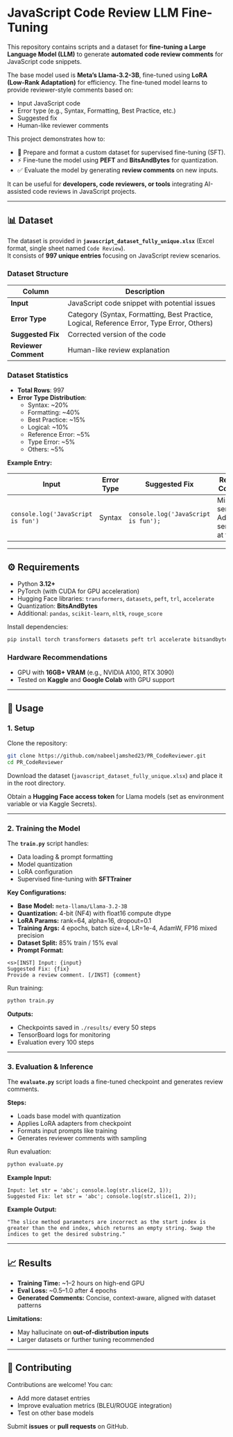 # JavaScript Code Review LLM Fine-Tuning  

This repository contains scripts and a dataset for **fine-tuning a Large Language Model (LLM)** to generate **automated code review comments** for JavaScript code snippets.  

The base model used is **Meta’s Llama-3.2-3B**, fine-tuned using **LoRA (Low-Rank Adaptation)** for efficiency. The fine-tuned model learns to provide reviewer-style comments based on:  

- Input JavaScript code  
- Error type (e.g., Syntax, Formatting, Best Practice, etc.)  
- Suggested fix  
- Human-like reviewer comments  

This project demonstrates how to:  

- 📑 Prepare and format a custom dataset for supervised fine-tuning (SFT).  
- ⚡ Fine-tune the model using **PEFT** and **BitsAndBytes** for quantization.  
- ✅ Evaluate the model by generating **review comments** on new inputs.  

It can be useful for **developers, code reviewers, or tools** integrating AI-assisted code reviews in JavaScript projects.  

---

## 📊 Dataset  

The dataset is provided in **`javascript_dataset_fully_unique.xlsx`** (Excel format, single sheet named `Code Review`).  
It consists of **997 unique entries** focusing on JavaScript review scenarios.  

### Dataset Structure  

| Column          | Description |
|-----------------|-------------|
| **Input**       | JavaScript code snippet with potential issues |
| **Error Type**  | Category (Syntax, Formatting, Best Practice, Logical, Reference Error, Type Error, Others) |
| **Suggested Fix** | Corrected version of the code |
| **Reviewer Comment** | Human-like review explanation |

### Dataset Statistics  

- **Total Rows**: 997  
- **Error Type Distribution**:  
  - Syntax: ~20%  
  - Formatting: ~40%  
  - Best Practice: ~15%  
  - Logical: ~10%  
  - Reference Error: ~5%  
  - Type Error: ~5%  
  - Others: ~5%  

**Example Entry:**  

| Input | Error Type | Suggested Fix | Reviewer Comment |
|-------|------------|---------------|------------------|
| `console.log('JavaScript is fun')` | Syntax | `console.log('JavaScript is fun');` | Missing semicolon. Add a semicolon at the end. |

---

## ⚙️ Requirements  

- Python **3.12+**  
- PyTorch (with CUDA for GPU acceleration)  
- Hugging Face libraries: `transformers`, `datasets`, `peft`, `trl`, `accelerate`  
- Quantization: **BitsAndBytes**  
- Additional: `pandas`, `scikit-learn`, `nltk`, `rouge_score`  

Install dependencies:  

```bash
pip install torch transformers datasets peft trl accelerate bitsandbytes pandas scikit-learn nltk rouge_score
```

### Hardware Recommendations  

- GPU with **16GB+ VRAM** (e.g., NVIDIA A100, RTX 3090)  
- Tested on **Kaggle** and **Google Colab** with GPU support  

---

## 🚀 Usage  

### 1. Setup  

Clone the repository:  

```bash
git clone https://github.com/nabeeljamshed23/PR_CodeReviewer.git
cd PR_CodeReviewer
```

Download the dataset (`javascript_dataset_fully_unique.xlsx`) and place it in the root directory.  

Obtain a **Hugging Face access token** for Llama models (set as environment variable or via Kaggle Secrets).  

---

### 2. Training the Model  

The **`train.py`** script handles:  

- Data loading & prompt formatting  
- Model quantization  
- LoRA configuration  
- Supervised fine-tuning with **SFTTrainer**  

**Key Configurations:**  

- **Base Model:** `meta-llama/Llama-3.2-3B`  
- **Quantization:** 4-bit (NF4) with float16 compute dtype  
- **LoRA Params:** rank=64, alpha=16, dropout=0.1  
- **Training Args:** 4 epochs, batch size=4, LR=1e-4, AdamW, FP16 mixed precision  
- **Dataset Split:** 85% train / 15% eval  
- **Prompt Format:**  

```
<s>[INST] Input: {input}
Suggested Fix: {fix}
Provide a review comment. [/INST] {comment}
```

Run training:  

```bash
python train.py
```

**Outputs:**  

- Checkpoints saved in `./results/` every 50 steps  
- TensorBoard logs for monitoring  
- Evaluation every 100 steps  

---

### 3. Evaluation & Inference  

The **`evaluate.py`** script loads a fine-tuned checkpoint and generates review comments.  

**Steps:**  

- Loads base model with quantization  
- Applies LoRA adapters from checkpoint  
- Formats input prompts like training  
- Generates reviewer comments with sampling  

Run evaluation:  

```bash
python evaluate.py
```

**Example Input:**  

```text
Input: let str = 'abc'; console.log(str.slice(2, 1));
Suggested Fix: let str = 'abc'; console.log(str.slice(1, 2));
```

**Example Output:**  

```
"The slice method parameters are incorrect as the start index is greater than the end index, which returns an empty string. Swap the indices to get the desired substring."
```

---

## 📈 Results  

- **Training Time:** ~1–2 hours on high-end GPU  
- **Eval Loss:** ~0.5–1.0 after 4 epochs  
- **Generated Comments:** Concise, context-aware, aligned with dataset patterns  

**Limitations:**  

- May hallucinate on **out-of-distribution inputs**  
- Larger datasets or further tuning recommended  

---

## 🤝 Contributing  

Contributions are welcome! You can:  

- Add more dataset entries  
- Improve evaluation metrics (BLEU/ROUGE integration)  
- Test on other base models  

Submit **issues** or **pull requests** on GitHub.  

